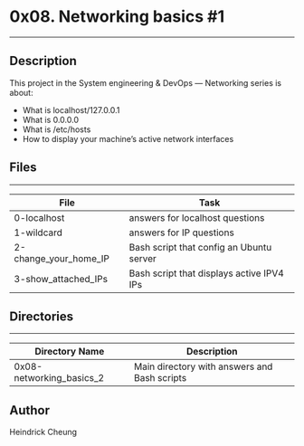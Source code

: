 # 0x08. Networking basics #1
---
## Description

This project in the System engineering & DevOps ― Networking  series is about:
* What is localhost/127.0.0.1
* What is 0.0.0.0
* What is /etc/hosts
* How to display your machine’s active network interfaces

## Files
---
File|Task
---|---
0-localhost | answers for localhost questions
1-wildcard | answers for IP questions
2-change_your_home_IP | Bash script that config an Ubuntu server
3-show_attached_IPs | Bash script that displays active IPV4 IPs


## Directories
---
Directory Name | Description
---|---
0x08-networking_basics_2 | Main directory with answers and Bash scripts

## Author
Heindrick Cheung